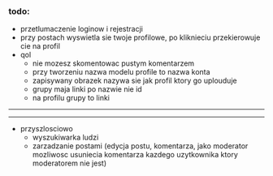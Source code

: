 ### todo:

- przetlumaczenie loginow i rejestracji
- przy postach wyswietla sie twoje profilowe, po kliknieciu przekierowuje cie na profil
- qol 
  - nie mozesz skomentowac pustym komentarzem
  - przy tworzeniu nazwa modelu profile to nazwa konta
  - zapisywany obrazek nazywa sie jak profil ktory go uplouduje
  - grupy maja linki po nazwie nie id
  - na profilu grupy to linki

  
------
------ 

- przyszlosciowo
  - wyszukiwarka ludzi
  - zarzadzanie postami (edycja postu, komentarza, jako moderator mozliwosc usuniecia komentarza kazdego uzytkownika ktory moderatorem nie jest)
